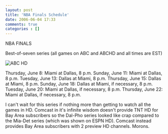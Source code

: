 ```yaml
---
layout: post
title: 'NBA Finals Schedule'
date: 2006-06-04 17:33
comments: true
categories : []
---  
```


NBA FINALS

Best-of-seven series (all games on ABC and ABCHD and all times are EST)

<img src="http://fusion94.org/images/abchd_logo.jpg" alt="ABC HD" />

Thursday, June 8: Miami at Dallas, 8 p.m.
Sunday, June 11: Miami at Dallas, 8 p.m.
Tuesday, June 13: Dallas at Miami, 8 p.m.
Thursday, June 15: Dallas at Miami, 8 p.m.
Sunday, June 18: Dallas at Miami, if necessary, 8 p.m.
Tuesday, June 20: Miami at Dallas, if necessary, 8 p.m.
Thursday, June 22: Miami at Dallas, if necessary, 8 p.m.

I can't wait for this series if nothing more than getting to watch all the games in HD. Comcast in it's infinite wisdom doesn't provide TNT HD for Bay Area subscribers so the Dal-Pho series looked like crap compared to the Mia-Det series (which was shown on ESPN HD). Comcast instead provides Bay Area subscribers with 2 preview HD channels. Morons.


